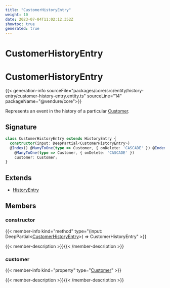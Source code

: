```yaml
---
title: "CustomerHistoryEntry"
weight: 10
date: 2023-07-04T11:02:12.352Z
showtoc: true
generated: true
---
```

<!-- This file was generated from the Vendure source. Do not modify. Instead, re-run the "docs:build" script -->

# CustomerHistoryEntry
<div class="symbol">


# CustomerHistoryEntry

{{< generation-info sourceFile="packages/core/src/entity/history-entry/customer-history-entry.entity.ts" sourceLine="14" packageName="@vendure/core">}}

Represents an event in the history of a particular <a href='/typescript-api/entities/customer#customer'>Customer</a>.

## Signature

```TypeScript
class CustomerHistoryEntry extends HistoryEntry {
  constructor(input: DeepPartial<CustomerHistoryEntry>)
  @Index() @ManyToOne(type => Customer, { onDelete: 'CASCADE' }) @Index()
    @ManyToOne(type => Customer, { onDelete: 'CASCADE' })
    customer: Customer;
}
```
## Extends

 * <a href='/typescript-api/entities/history-entry#historyentry'>HistoryEntry</a>


## Members

### constructor

{{< member-info kind="method" type="(input: DeepPartial&#60;<a href='/typescript-api/entities/customer-history-entry#customerhistoryentry'>CustomerHistoryEntry</a>&#62;) => CustomerHistoryEntry"  >}}

{{< member-description >}}{{< /member-description >}}

### customer

{{< member-info kind="property" type="<a href='/typescript-api/entities/customer#customer'>Customer</a>"  >}}

{{< member-description >}}{{< /member-description >}}


</div>
